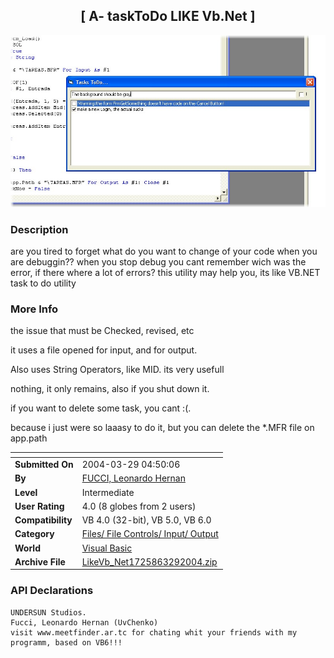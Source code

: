 ﻿<div align="center">

## \[     A\- taskToDo LIKE Vb\.Net    \]

<img src="PIC200432932415658.jpg">
</div>

### Description

are you tired to forget what do you want to change of your code when you are debuggin?? when you stop debug you cant remember wich was the error, if there where a lot of errors? this utility may help you, its like VB.NET task to do utility
 
### More Info
 
the issue that must be Checked, revised, etc

it uses a file opened for input, and for output.

Also uses String Operators, like MID. its very usefull

nothing, it only remains, also if you shut down it.

if you want to delete some task, you cant :(.

because i just were so laaasy to do it, but you can delete the *.MFR file on app.path


<span>             |<span>
---                |---
**Submitted On**   |2004-03-29 04:50:06
**By**             |[FUCCI, Leonardo Hernan](https://github.com/Planet-Source-Code/PSCIndex/blob/master/ByAuthor/fucci-leonardo-hernan.md)
**Level**          |Intermediate
**User Rating**    |4.0 (8 globes from 2 users)
**Compatibility**  |VB 4\.0 \(32\-bit\), VB 5\.0, VB 6\.0
**Category**       |[Files/ File Controls/ Input/ Output](https://github.com/Planet-Source-Code/PSCIndex/blob/master/ByCategory/files-file-controls-input-output__1-3.md)
**World**          |[Visual Basic](https://github.com/Planet-Source-Code/PSCIndex/blob/master/ByWorld/visual-basic.md)
**Archive File**   |[LikeVb\_Net1725863292004\.zip](https://github.com/Planet-Source-Code/fucci-leonardo-hernan-a-tasktodo-like-vb-net__1-52716/archive/master.zip)

### API Declarations

```
UNDERSUN Studios.
Fucci, Leonardo Hernan (UvChenko)
visit www.meetfinder.ar.tc for chating whit your friends with my programm, based on VB6!!!
```





